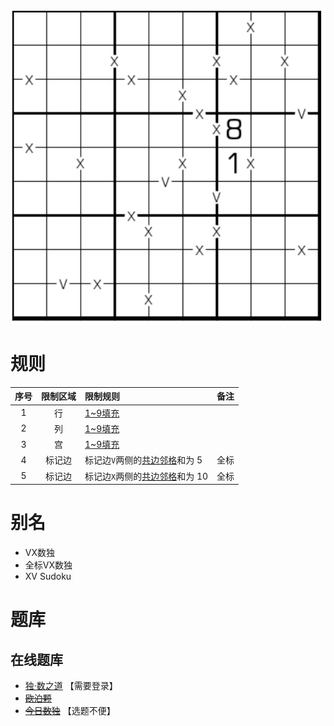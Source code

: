 ![](../../../../../../images/sudoku/全标VX数独.png)

# 规则

| 序号  | 限制区域 | 限制规则                 | 备注  |
|:---:|:----:|:---------------------|:---:|
|  1  |  行   | [1~9填充]              |     |
|  2  |  列   | [1~9填充]              |     |
|  3  |  宫   | [1~9填充]              |     |
|  4  | 标记边  | 标记边`V`两侧的[共边邻格]和为 5  | 全标  |
|  5  | 标记边  | 标记边`X`两侧的[共边邻格]和为 10 | 全标  |

# 别名

- VX数独
- 全标VX数独
- XV Sudoku

# 题库

## 在线题库

- [独·数之道](http://www.sudokufans.org.cn/lx/game.index.php?type=vxa) 【需要登录】
- ~~[欧泊颗]~~
- ~~[今日数独]~~ 【选题不便】

[1~9填充]: ../../../../../../rules.md#1~9填充

[共边邻格]: ../../../../../../rules.md#共边邻格

[欧泊颗]: https://www.oubk.com/sudoku/VXSudoku-3x3-0.html?level=5

[今日数独]: https://cn.sudoku.today/g-xv-sudoku-2/
